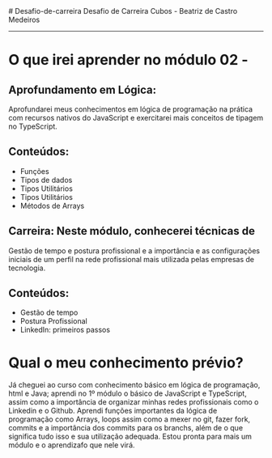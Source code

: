 <head>
# Desafio-de-carreira
Desafio de Carreira Cubos - Beatriz de Castro Medeiros
<br>
<hr>
 
</head>

<body>
 
<h1> O que irei aprender no módulo 02 - </h1>
 
<h2> Aprofundamento em Lógica: </h2>
Aprofundarei meus conhecimentos em lógica de programação
na prática com recursos nativos do JavaScript e exercitarei mais
conceitos de tipagem no TypeScript.

<h2> Conteúdos: </h2>

<ul>
<li>Funções</li>
<li>Tipos de dados</li>
<li>Tipos Utilitários</li>
<li>Tipos Utilitários</li>
<li>Métodos de Arrays</li>

</ul>

<h2> Carreira: Neste módulo, conhecerei técnicas de </h2>
Gestão de tempo e postura profissional e a importância e as
configurações iniciais de um perfil na rede profissional mais
utilizada pelas empresas de tecnologia.

<h2> Conteúdos: </h2>

<ul>
<li>Gestão de tempo</li>
<li>Postura Profissional</li>
<li>LinkedIn: primeiros passos</li>
</ul>

<h1> Qual o meu conhecimento prévio? </h1>

<p> Já cheguei ao curso com conhecimento básico em lógica de programação, html e Java; aprendi no 1º módulo o básico de JavaScript e TypeScript, assim como a importância de organizar minhas redes profissionais como o Linkedin e o Github. Aprendi funções importantes da lógica de programação como Arrays, loops assim como a mexer no git, fazer fork, commits e a importância dos commits para os branchs, além de o que significa tudo isso e sua utilização adequada. Estou pronta para mais um módulo e o aprendizafo que nele virá. </p>

</body>
